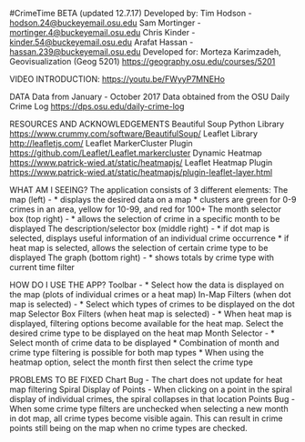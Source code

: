 #CrimeTime BETA (updated 12.7.17)
Developed by: 
	Tim Hodson - hodson.24@buckeyemail.osu.edu
	Sam Mortinger - mortinger.4@buckeyemail.osu.edu
	Chris Kinder - kinder.54@buckeyemail.osu.edu
	Arafat Hassan - hassan.239@buckeyemail.osu.edu
	Developed for: Morteza Karimzadeh, Geovisualization (Geog 5201)
	https://geography.osu.edu/courses/5201 

VIDEO INTRODUCTION:
	https://youtu.be/FWyyP7MNEHo
	
DATA
	Data from January - October 2017
	Data obtained from the OSU Daily Crime Log
	https://dps.osu.edu/daily-crime-log

RESOURCES AND ACKNOWLEDGEMENTS
	Beautiful Soup Python Library 
		https://www.crummy.com/software/BeautifulSoup/
	Leaflet Library
		http://leafletjs.com/
	Leaflet MarkerCluster Plugin
		https://github.com/Leaflet/Leaflet.markercluster
	Dynamic Heatmap
		https://www.patrick-wied.at/static/heatmapjs/
	Leaflet Heatmap Plugin
		https://www.patrick-wied.at/static/heatmapjs/plugin-leaflet-layer.html

WHAT AM I SEEING?
The application consists of 3 different elements:
	The map (left) - 
		* displays the desired data on a map
		* clusters are green for 0-9 crimes in an area, yellow for 10-99, and red for 100+
	The month selector box (top right) -
		* allows the selection of crime in a specific month to be displayed
	The description/selector box (middle right) -
		* if dot map is selected, displays useful information of an individual crime occurrence
		* if heat map is selected, allows the selection of certain crime type to be displayed
	The graph (bottom right) - 
		* shows totals by crime type with current time filter

HOW DO I USE THE APP?
	Toolbar -
		* Select how the data is displayed on the map (plots of individual crimes or a heat map)
	In-Map Filters (when dot map is selected) -
		* Select which types of crimes to be displayed on the dot map
	Selector Box Filters (when heat map is selected) -
		* When heat map is displayed, filtering options become available for the heat map. Select
	 	  the desired crime type to be displayed on the heat map
	Month Selector -
		* Select month of crime data to be displayed
		* Combination of month and crime type filtering is possible for both map types
		* When using the heatmap option, select the month first then select the crime type

PROBLEMS TO BE FIXED
	Chart Bug - 
		The chart does not update for heat map filtering
	Spiral Display of Points -
		When clicking on a point in the spiral display of individual crimes, the spiral collapses
		in that location
	Points Bug -
		When some crime type filters are unchecked when selecting a new month in dot map, all crime
		types become visible again. This can result in crime points still being on the map when no
		crime types are checked.
